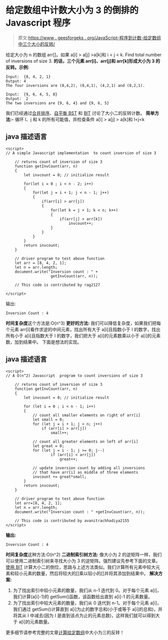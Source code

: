 # 给定数组中计数大小为 3 的倒排的 Javascript 程序

> 原文:[https://www . geesforgeks . org/JavaScript-程序到计数-给定数组中三个大小的反转/](https://www.geeksforgeeks.org/javascript-program-to-count-inversions-of-size-three-in-a-given-array/)

给定大小为 n 的数组 arr[]。如果 a[i] > a[j] >a[k]和 i < j < k. Find total number of inversions of size 3.
**的话，三个元素 arr[i]、arr[j]和 arr[k]形成大小为 3 的反转。示例:**

```
Input:  {8, 4, 2, 1}
Output: 4
The four inversions are (8,4,2), (8,4,1), (4,2,1) and (8,2,1).

Input:  {9, 6, 4, 5, 8}
Output:  2
The two inversions are {9, 6, 4} and {9, 6, 5}
```

我们已经通过[合并排序](https://www.geeksforgeeks.org/counting-inversions/)、[自平衡 BST](https://www.geeksforgeeks.org/count-inversions-in-an-array-set-2-using-self-balancing-bst/) 和 [BIT](https://www.geeksforgeeks.org/count-inversions-array-set-3-using-bit/) 讨论了大小二的反转计数。
**简单方法:-** 循环 I、j 和 k 的所有可能值，并检查条件 a[i] > a[j] > a[k]和 I<j<k

## java 描述语言

```
<script>
// A simple Javascript implementation  to count inversion of size 3

    // returns count of inversion of size 3
    function getInvCount(arr, n)
    {
        let invcount = 0; // initialize result

        for(let i = 0 ; i < n - 2; i++)
        {
            for(let j = i + 1; j < n - 1; j++)
            {
                if(arr[i] > arr[j])
                {
                    for(let k = j + 1; k < n; k++)
                    {
                        if(arr[j] > arr[k])
                            invcount++;
                    }
                }
            }
        }
        return invcount;
    }

    // driver program to test above function
    let arr = [8, 4, 2, 1];
    let n = arr.length;
    document.write("Inversion count : " + 
                    getInvCount(arr, n));

    // This code is contributed by rag2127

</script>
```

输出:

```
Inversion Count : 4 
```

**时间复杂度**这个方法是:O(n^3)
**更好的方法:**
我们可以降低复杂度，如果我们把每个元素 arr[i]看作求逆的中间元素，找出所有大于 a[i]且指数小于 I 的数字，找出所有小于 a[i]且指数大于 I 的数字，我们把大于 a[i]的元素数乘以小于 a[i]的元素数，加到结果中。
下面是想法的实现。

## java 描述语言

```
<script>
// A O(n^2) Javascript  program to count inversions of size 3

    // returns count of inversion of size 3
    function getInvCount(arr, n)
    {
        let invcount = 0; // initialize result

        for (let i = 0 ; i < n - 1; i++)
        {
            // count all smaller elements on right of arr[i]
            let small = 0;
            for (let j = i + 1; j < n; j++)
                if (arr[i] > arr[j])
                    small++;

            // count all greater elements on left of arr[i]
            let great = 0;
            for (let j = i - 1; j >= 0; j--)
                    if (arr[i] < arr[j])
                        great++;

            // update inversion count by adding all inversions
            // that have arr[i] as middle of three elements
            invcount += great*small;
        }
        return invcount;
    }

    // driver program to test above function
    let arr=[8, 4, 2, 1];
    let n = arr.length;
    document.write("Inversion count : " +getInvCount(arr, n));

    // This code is contributed by avanitrachhadiya2155
</script>
```

**输出:**

```
Inversion Count : 4 
```

**时间复杂度**这种方法:O(n^2)
**二进制索引树方法:**
像大小为 2 的逆矩阵一样，我们可以使用二进制索引树来寻找大小为 3 的逆矩阵。强烈建议先参考下面的文章。
[使用 BIT](https://www.geeksforgeeks.org/count-inversions-array-set-3-using-bit/)
计算大小二的倒位，思路与上述方法类似。我们计算所有元素中较大元素和较小元素的数量，然后将较大的[]乘以较小的[]并将其添加到结果中。
**解决方案:**

1.  为了找出索引中较小元素的数量，我们从 n-1 迭代到 0。对于每个元素 a[i]，我们计算(a[i]-1)的 getSum()函数，该函数给出直到 a[i]-1 的元素数量。
2.  为了找出索引中较大元素的数量，我们从 0 迭代到 n-1。对于每个元素 a[i]，我们通过 getSum()计算直到 a[i]为止的数字总和(小于或等于 a[i]的总和)，并将其从 I 中减去(因为 I 是直到该点为止的元素总数)，这样我们就可以得到大于 a[i]的元素数量。

更多细节请参考完整的文章[计算给定数组](https://www.geeksforgeeks.org/count-inversions-of-size-three-in-a-give-array/)中大小为三的反转！